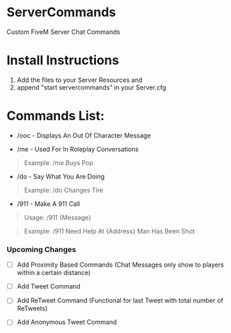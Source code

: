 # ServerCommands
Custom FiveM Server Chat Commands

# Install Instructions
1. Add the files to your Server Resources and
2. append "start servercommands" in your Server.cfg

# Commands List:
- /ooc - Displays An Out Of Character Message

- /me - Used For In Roleplay Conversations

>Example: /me Buys Pop

- /do - Say What You Are Doing

>Example: /do Changes Tire

- /911 - Make A 911 Call

>Usage: /911 {Message}

>Example: /911 Need Help At {Address} Man Has Been Shot

### Upcoming Changes

- [ ] Add Proximity Based Commands
(Chat Messages only show to players within a certain distance)

- [ ] Add Tweet Command

- [ ] Add ReTweet Command 
(Functional for last Tweet with total number of ReTweets)

- [ ] Add Anonymous Tweet Command


